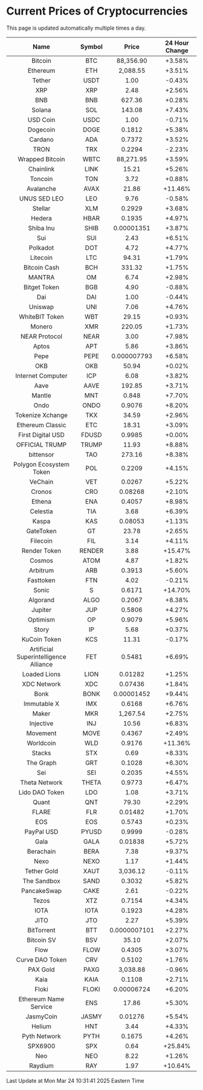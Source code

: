 # Current Prices of Cryptocurrencies
This page is updated automatically multiple times a day.

| Name | Symbol | Price | 24 Hour Change |
| :---: |:---:| :---: | :---: |
| Bitcoin | BTC | 88,356.90 | +3.58% |
| Ethereum | ETH | 2,088.55 | +3.51% |
| Tether | USDT | 1.00 | -0.43% |
| XRP | XRP | 2.48 | +2.56% |
| BNB | BNB | 627.36 | +0.28% |
| Solana | SOL | 143.08 | +7.43% |
| USD Coin | USDC | 1.00 | -0.71% |
| Dogecoin | DOGE | 0.1812 | +5.38% |
| Cardano | ADA | 0.7372 | +3.52% |
| TRON | TRX | 0.2294 | -2.23% |
| Wrapped Bitcoin | WBTC | 88,271.95 | +3.59% |
| Chainlink | LINK | 15.21 | +5.26% |
| Toncoin | TON | 3.72 | +0.88% |
| Avalanche | AVAX | 21.86 | +11.46% |
| UNUS SED LEO | LEO | 9.76 | -0.58% |
| Stellar | XLM | 0.2929 | +3.68% |
| Hedera | HBAR | 0.1935 | +4.97% |
| Shiba Inu | SHIB | 0.00001351 | +3.87% |
| Sui | SUI | 2.43 | +6.51% |
| Polkadot | DOT | 4.72 | +4.77% |
| Litecoin | LTC | 94.31 | +1.79% |
| Bitcoin Cash | BCH | 331.32 | +1.75% |
| MANTRA | OM | 6.74 | +2.98% |
| Bitget Token | BGB | 4.90 | -0.88% |
| Dai | DAI | 1.00 | -0.44% |
| Uniswap | UNI | 7.06 | +4.76% |
| WhiteBIT Token | WBT | 29.15 | +0.93% |
| Monero | XMR | 220.05 | +1.73% |
| NEAR Protocol | NEAR | 3.00 | +7.98% |
| Aptos | APT | 5.86 | +3.86% |
| Pepe | PEPE | 0.000007793 | +6.58% |
| OKB | OKB | 50.94 | +0.02% |
| Internet Computer | ICP | 6.08 | +3.82% |
| Aave | AAVE | 192.85 | +3.71% |
| Mantle | MNT | 0.848 | +7.70% |
| Ondo | ONDO | 0.9076 | +8.20% |
| Tokenize Xchange | TKX | 34.59 | +2.96% |
| Ethereum Classic | ETC | 18.31 | +3.09% |
| First Digital USD | FDUSD | 0.9985 | +0.00% |
| OFFICIAL TRUMP | TRUMP | 11.93 | +8.88% |
| bittensor | TAO | 273.16 | +8.38% |
| Polygon Ecosystem Token | POL | 0.2209 | +4.15% |
| VeChain | VET | 0.0267 | +5.22% |
| Cronos | CRO | 0.08268 | +2.10% |
| Ethena | ENA | 0.4057 | +8.98% |
| Celestia | TIA | 3.68 | +6.39% |
| Kaspa | KAS | 0.08053 | +1.13% |
| GateToken | GT | 23.78 | +2.65% |
| Filecoin | FIL | 3.14 | +4.11% |
| Render Token | RENDER | 3.88 | +15.47% |
| Cosmos | ATOM | 4.87 | +1.82% |
| Arbitrum | ARB | 0.3913 | +5.60% |
| Fasttoken | FTN | 4.02 | -0.21% |
| Sonic | S | 0.6171 | +14.70% |
| Algorand | ALGO | 0.2067 | +8.38% |
| Jupiter | JUP | 0.5806 | +4.27% |
| Optimism | OP | 0.9079 | +5.96% |
| Story | IP | 5.68 | +0.37% |
| KuCoin Token | KCS | 11.31 | -0.17% |
| Artificial Superintelligence Alliance | FET | 0.5481 | +6.69% |
| Loaded Lions | LION | 0.01282 | +1.25% |
| XDC Network | XDC | 0.07436 | +1.84% |
| Bonk | BONK | 0.00001452 | +9.44% |
| Immutable X | IMX | 0.6168 | +6.76% |
| Maker | MKR | 1,267.54 | +2.75% |
| Injective | INJ | 10.56 | +6.83% |
| Movement | MOVE | 0.4367 | +2.49% |
| Worldcoin | WLD | 0.9176 | +11.36% |
| Stacks | STX | 0.69 | +8.33% |
| The Graph | GRT | 0.1028 | +6.30% |
| Sei | SEI | 0.2035 | +4.55% |
| Theta Network | THETA | 0.9773 | +6.47% |
| Lido DAO Token | LDO | 1.08 | +3.71% |
| Quant | QNT | 79.30 | +2.29% |
| FLARE | FLR | 0.01482 | +1.70% |
| EOS | EOS | 0.5743 | +0.23% |
| PayPal USD | PYUSD | 0.9999 | -0.28% |
| Gala | GALA | 0.01838 | +5.72% |
| Berachain | BERA | 7.38 | +9.37% |
| Nexo | NEXO | 1.17 | +1.44% |
| Tether Gold | XAUT | 3,036.12 | -0.11% |
| The Sandbox | SAND | 0.3032 | +5.82% |
| PancakeSwap | CAKE | 2.61 | -0.22% |
| Tezos | XTZ | 0.7154 | +4.34% |
| IOTA | IOTA | 0.1923 | +4.28% |
| JITO | JTO | 2.27 | +5.39% |
| BitTorrent | BTT | 0.0000007101 | +2.27% |
| Bitcoin SV | BSV | 35.10 | +2.07% |
| Flow | FLOW | 0.4305 | +3.07% |
| Curve DAO Token | CRV | 0.5102 | +1.76% |
| PAX Gold | PAXG | 3,038.88 | -0.96% |
| Kaia | KAIA | 0.1108 | +2.71% |
| Floki | FLOKI | 0.00006724 | +6.20% |
| Ethereum Name Service | ENS | 17.86 | +5.30% |
| JasmyCoin | JASMY | 0.01276 | +5.54% |
| Helium | HNT | 3.44 | +4.33% |
| Pyth Network | PYTH | 0.1675 | +4.26% |
| SPX6900 | SPX | 0.64 | +25.84% |
| Neo | NEO | 8.22 | +1.26% |
| Raydium | RAY | 1.97 | +10.64% |

Last Update at Mon Mar 24 10:31:41 2025 Eastern Time